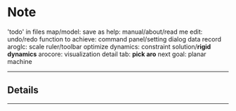 # Note

'todo' in files
map/model: save as
help: manual/about/read me
edit: undo/redo
function to achieve: command panel/setting dialog
data record
aroglc: scale ruler/toolbar optimize
dynamics: constraint solution/__rigid dynamics__
arocore: visualization
detail tab: __pick aro__
next goal: planar machine

---

## Details

---
